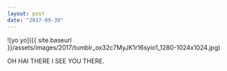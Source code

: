 ```yaml
---
layout: post
date: "2017-09-30"
---
```


![yo yo]({{ site.baseurl }}/assets/images/2017/tumblr_ox32c7MyJK1r16syio1_1280-1024x1024.jpg)

OH HAI THERE I SEE YOU THERE.
